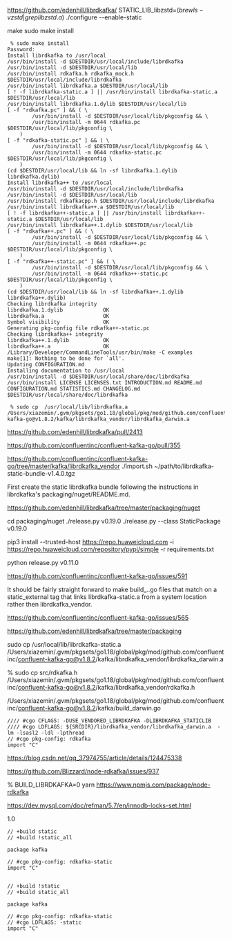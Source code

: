 
https://github.com/edenhill/librdkafka/
STATIC_LIB_libzstd=$(brew ls -v zstd | grep libzstd.a$) ./configure --enable-static

make
sudo make install

```
 % sudo make install
Password:
Install librdkafka to /usr/local
/usr/bin/install -d $DESTDIR/usr/local/include/librdkafka
/usr/bin/install -d $DESTDIR/usr/local/lib
/usr/bin/install rdkafka.h rdkafka_mock.h $DESTDIR/usr/local/include/librdkafka
/usr/bin/install librdkafka.a $DESTDIR/usr/local/lib
[ ! -f librdkafka-static.a ] || /usr/bin/install librdkafka-static.a $DESTDIR/usr/local/lib
/usr/bin/install librdkafka.1.dylib $DESTDIR/usr/local/lib
[ -f "rdkafka.pc" ] && ( \
		/usr/bin/install -d $DESTDIR/usr/local/lib/pkgconfig && \
		/usr/bin/install -m 0644 rdkafka.pc $DESTDIR/usr/local/lib/pkgconfig \
	)
[ -f "rdkafka-static.pc" ] && ( \
		/usr/bin/install -d $DESTDIR/usr/local/lib/pkgconfig && \
		/usr/bin/install -m 0644 rdkafka-static.pc $DESTDIR/usr/local/lib/pkgconfig \
	)
(cd $DESTDIR/usr/local/lib && ln -sf librdkafka.1.dylib librdkafka.dylib)
Install librdkafka++ to /usr/local
/usr/bin/install -d $DESTDIR/usr/local/include/librdkafka
/usr/bin/install -d $DESTDIR/usr/local/lib
/usr/bin/install rdkafkacpp.h $DESTDIR/usr/local/include/librdkafka
/usr/bin/install librdkafka++.a $DESTDIR/usr/local/lib
[ ! -f librdkafka++-static.a ] || /usr/bin/install librdkafka++-static.a $DESTDIR/usr/local/lib
/usr/bin/install librdkafka++.1.dylib $DESTDIR/usr/local/lib
[ -f "rdkafka++.pc" ] && ( \
		/usr/bin/install -d $DESTDIR/usr/local/lib/pkgconfig && \
		/usr/bin/install -m 0644 rdkafka++.pc $DESTDIR/usr/local/lib/pkgconfig \
	)
[ -f "rdkafka++-static.pc" ] && ( \
		/usr/bin/install -d $DESTDIR/usr/local/lib/pkgconfig && \
		/usr/bin/install -m 0644 rdkafka++-static.pc $DESTDIR/usr/local/lib/pkgconfig \
	)
(cd $DESTDIR/usr/local/lib && ln -sf librdkafka++.1.dylib librdkafka++.dylib)
Checking librdkafka integrity
librdkafka.1.dylib             OK
librdkafka.a                   OK
Symbol visibility              OK
Generating pkg-config file rdkafka++-static.pc
Checking librdkafka++ integrity
librdkafka++.1.dylib           OK
librdkafka++.a                 OK
/Library/Developer/CommandLineTools/usr/bin/make -C examples
make[1]: Nothing to be done for `all'.
Updating CONFIGURATION.md
Installing documentation to /usr/local
/usr/bin/install -d $DESTDIR/usr/local/share/doc/librdkafka
/usr/bin/install LICENSE LICENSES.txt INTRODUCTION.md README.md CONFIGURATION.md STATISTICS.md CHANGELOG.md $DESTDIR/usr/local/share/doc/librdkafka
```

```
 % sudo cp  /usr/local/lib/librdkafka.a /Users/xiazemin/.gvm/pkgsets/go1.18/global/pkg/mod/github.com/confluentinc/confluent-kafka-go@v1.8.2/kafka/librdkafka_vendor/librdkafka_darwin.a
```


https://github.com/edenhill/librdkafka/pull/2413

https://github.com/confluentinc/confluent-kafka-go/pull/355


https://github.com/confluentinc/confluent-kafka-go/tree/master/kafka/librdkafka_vendor
./import.sh ~/path/to/librdkafka-static-bundle-v1.4.0.tgz


First create the static librdkafka bundle following the instructions in
librdkafka's packaging/nuget/README.md.


https://github.com/edenhill/librdkafka/tree/master/packaging/nuget



 cd packaging/nuget
./release.py v0.19.0
./release.py  --class StaticPackage v0.19.0

 pip3 install --trusted-host https://repo.huaweicloud.com -i https://repo.huaweicloud.com/repository/pypi/simple -r requirements.txt
 
  python release.py v0.11.0
  
  
  https://github.com/confluentinc/confluent-kafka-go/issues/591
  
  It should be fairly straight forward to make build_..go files that match on a static_external tag that links librdkafka-static.a from a system location rather then librdkafka_vendor.
  
  https://github.com/confluentinc/confluent-kafka-go/issues/565
  
  https://github.com/edenhill/librdkafka/tree/master/packaging
  
  


 sudo cp  /usr/local/lib/librdkafka-static.a /Users/xiazemin/.gvm/pkgsets/go1.18/global/pkg/mod/github.com/confluentinc/confluent-kafka-go@v1.8.2/kafka/librdkafka_vendor/librdkafka_darwin.a
 
% sudo cp src/rdkafka.h /Users/xiazemin/.gvm/pkgsets/go1.18/global/pkg/mod/github.com/confluentinc/confluent-kafka-go@v1.8.2/kafka/librdkafka_vendor/rdkafka.h



/Users/xiazemin/.gvm/pkgsets/go1.18/global/pkg/mod/github.com/confluentinc/confluent-kafka-go@v1.8.2/kafka/build_darwin.go

```
//// #cgo CFLAGS: -DUSE_VENDORED_LIBRDKAFKA -DLIBRDKAFKA_STATICLIB
//// #cgo LDFLAGS: ${SRCDIR}/librdkafka_vendor/librdkafka_darwin.a  -lm -lsasl2 -ldl -lpthread
// #cgo pkg-config: rdkafka
import "C"
```



https://blog.csdn.net/qq_37974755/article/details/124475338


https://github.com/Blizzard/node-rdkafka/issues/937

% BUILD_LIBRDKAFKA=0 yarn
https://www.npmjs.com/package/node-rdkafka



https://dev.mysql.com/doc/refman/5.7/en/innodb-locks-set.html


1.0

```
// +build static
// +build !static_all

package kafka

// #cgo pkg-config: rdkafka-static
import "C"


// +build !static
// +build static_all

package kafka

// #cgo pkg-config: rdkafka-static
// #cgo LDFLAGS: -static
import "C"
```
